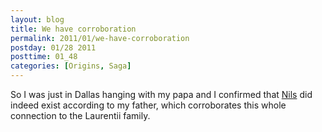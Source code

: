 ```yaml
---
layout: blog
title: We have corroboration
permalink: 2011/01/we-have-corroboration
postday: 01/28 2011
posttime: 01_48
categories: [Origins, Saga]
---
```


<p>So I was just in Dallas hanging with my papa and I confirmed that <a title="Nils" href="http://axel.tribalpages.com/family-tree/axel/518/99/Bond-Andersson-Family" target="_blank">Nils</a> did indeed exist according to my father, which corroborates this whole connection to the Laurentii family.</p>
